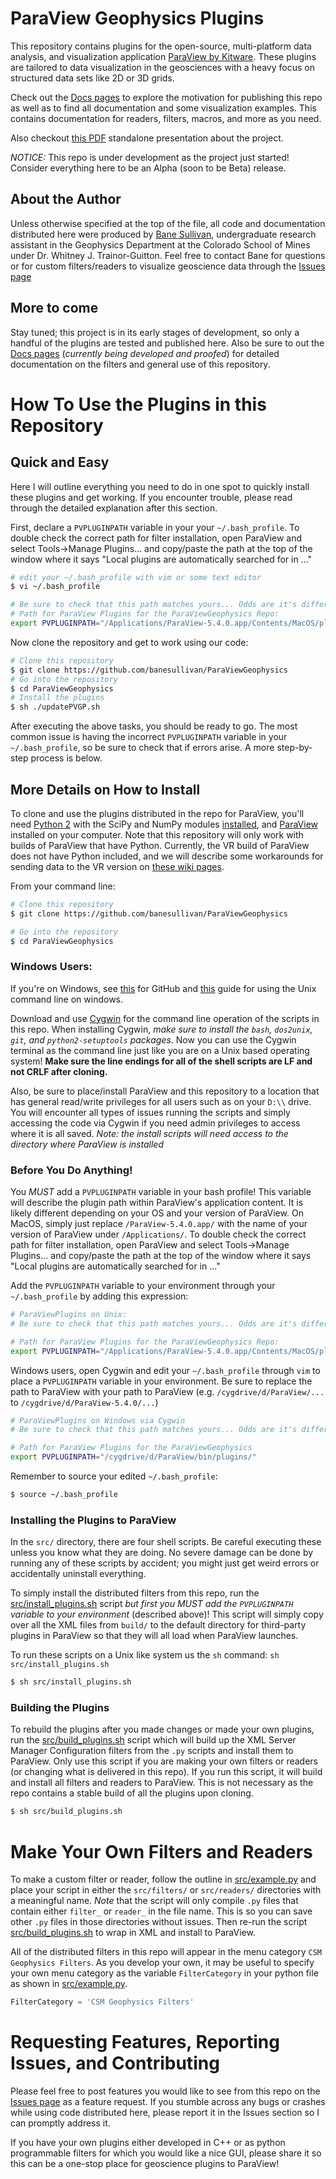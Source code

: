 # ParaView Geophysics Plugins
This repository contains plugins for the open-source, multi-platform data analysis, and visualization application [ParaView by Kitware](https://www.paraview.org). These plugins are tailored to data visualization in the geosciences with a heavy focus on structured data sets like 2D or 3D grids.

Check out the [Docs pages](http://paraviewgeophysics.readthedocs.io/) to explore the motivation for publishing this repo as well as to find all documentation and some visualization examples. This contains documentation for readers, filters, macros, and more as you need.

Also checkout [this PDF](https://drive.google.com/file/d/0B6v2US3m042-dzBSR1laSXdiYlU/view?usp=sharing) standalone presentation about the project.

*NOTICE:* This repo is under development as the project just started! Consider everything here to be an Alpha (soon to be Beta) release.

## About the Author
Unless otherwise specified at the top of the file, all code and documentation distributed here were produced by [Bane Sullivan](https://github.com/banesullivan/), undergraduate research assistant in the Geophysics Department at the Colorado School of Mines under Dr. Whitney J. Trainor-Guitton. Feel free to contact Bane for questions or for custom filters/readers to visualize geoscience data through the [Issues page](https://github.com/banesullivan/ParaViewGeophysics/issues)

## More to come

Stay tuned; this project is in its early stages of development, so only a handful of the plugins are tested and published here. Also be sure to out the [Docs pages](http://paraviewgeophysics.readthedocs.io/) (*currently being developed and proofed*) for detailed documentation on the filters and general use of this repository.

# How To Use the Plugins in this Repository

## Quick and Easy
Here I will outline everything you need to do in one spot to quickly install these plugins and get working. If you encounter trouble, please read through the detailed explanation after this section.

First, declare a `PVPLUGINPATH` variable in your your `~/.bash_profile`. To double check the correct path for filter installation, open ParaView and select Tools->Manage Plugins... and copy/paste the path at the top of the window where it says "Local plugins are automatically searched for in ..."

```bash
# edit your ~/.bash_profile with vim or some text editor
$ vi ~/.bash_profile

# Be sure to check that this path matches yours... Odds are it's different!
# Path for ParaView Plugins for the ParaViewGeophysics Repo:
export PVPLUGINPATH="/Applications/ParaView-5.4.0.app/Contents/MacOS/plugins/"
```

Now clone the repository and get to work using our code:

```bash
# Clone this repository
$ git clone https://github.com/banesullivan/ParaViewGeophysics
# Go into the repository
$ cd ParaViewGeophysics
# Install the plugins
$ sh ./updatePVGP.sh
```

After executing the above tasks, you should be ready to go. The most common issue is having the incorrect `PVPLUGINPATH` variable in your `~/.bash_profile`, so be sure to check that if errors arise. A more step-by-step process is below.

## More Details on How to Install

To clone and use the plugins distributed in the repo for ParaView, you'll need [Python 2](https://www.python.org/downloads/) with the SciPy and NumPy modules [installed](https://docs.python.org/2/installing/index.html), and [ParaView](https://www.paraview.org/download/) installed on your computer. Note that this repository will only work with builds of ParaView that have Python. Currently, the VR build of ParaView does not have Python included, and we will describe some workarounds for sending data to the VR version on [these wiki pages](https://github.com/banesullivan/ParaViewGeophysics/wiki/Wiki-Contents#virtual-reality).

From your command line:

```bash
# Clone this repository
$ git clone https://github.com/banesullivan/ParaViewGeophysics

# Go into the repository
$ cd ParaViewGeophysics

```

### Windows Users:
If you're on Windows, see [this](https://git-for-windows.github.io) for GitHub and [this](https://devtidbits.com/2011/07/01/cygwin-walkthrough-and-beginners-guide-is-it-linux-for-windows-or-a-posix-compatible-alternative-to-powershell/) guide for using the Unix command line on windows.

Download and use [Cygwin](https://devtidbits.com/2011/07/01/cygwin-walkthrough-and-beginners-guide-is-it-linux-for-windows-or-a-posix-compatible-alternative-to-powershell/) for the command line operation of the scripts in this repo. When installing Cygwin, *make sure to install the `bash`, `dos2unix`, `git`, and `python2-setuptools` packages*. Now you can use the Cygwin terminal as the command line just like you are on a Unix based operating system! **Make sure the line endings for all of the shell scripts are LF and not CRLF after cloning.**

Also, be sure to place/install ParaView and this repository to a location that has general read/write privileges for all users such as on your `D:\\` drive. You will encounter all types of issues running the scripts and simply accessing the code via Cygwin if you need admin privileges to access where it is all saved. *Note: the install scripts will need access to the directory where ParaView is installed*


### Before You Do Anything!

You *MUST* add a `PVPLUGINPATH` variable in your bash profile! This variable will describe the plugin path within ParaView's application content. It is likely different depending on your OS and your version of ParaView. On MacOS, simply just replace `/ParaView-5.4.0.app/` with the name of your version of ParaView under `/Applications/`. To double check the correct path for filter installation, open ParaView and select Tools->Manage Plugins... and copy/paste the path at the top of the window where it says "Local plugins are automatically searched for in ..."

Add the `PVPLUGINPATH` variable to your environment through your `~/.bash_profile` by adding this expression:
```bash
# ParaViewPlugins on Unix:
# Be sure to check that this path matches yours... Odds are it's different!

# Path for ParaView Plugins for the ParaViewGeophysics Repo:
export PVPLUGINPATH="/Applications/ParaView-5.4.0.app/Contents/MacOS/plugins/"
```

Windows users, open Cygwin and edit your `~/.bash_profile` through `vim` to place a `PVPLUGINPATH` variable in your environment. Be sure to replace the path to ParaView with your path to ParaView (e.g. `/cygdrive/d/ParaView/...` to `/cygdrive/d/ParaView-5.4.0/...`)

```bash
# ParaViewPlugins on Windows via Cygwin
# Be sure to check that this path matches yours... Odds are it's different!

# Path for ParaView Plugins for the ParaViewGeophysics
export PVPLUGINPATH="/cygdrive/d/ParaView/bin/plugins/"
```

Remember to source your edited `~/.bash_profile`:

```bash
$ source ~/.bash_profile
```

### Installing the Plugins to ParaView
In the `src/` directory, there are four shell scripts. Be careful executing these unless you know what they are doing. No severe damage can be done by running any of these scripts by accident; you might just get weird errors or accidentally uninstall everything.

To simply install the distributed filters from this repo, run the [src/install_plugins.sh](src/install_plugins.sh) script *but first you MUST add the `PVPLUGINPATH` variable to your environment* (described above)! This script will simply copy over all the XML files from `build/` to the default directory for third-party plugins in ParaView so that they will all load when ParaView launches.

To run these scripts on a Unix like system us the `sh` command: `sh src/install_plugins.sh`

```bash
$ sh src/install_plugins.sh
```

### Building the Plugins
To rebuild the plugins after you made changes or made your own plugins, run the [src/build_plugins.sh](src/build_plugins.sh) script which will build up the XML Server Manager Configuration filters from the `.py` scripts and install them to ParaView. Only use this script if you are making your own filters or readers (or changing what is delivered in this repo). If you run this script, it will build and install all filters and readers to ParaView. This is not necessary as the repo contains a stable build of all the plugins upon cloning.

```bash
$ sh src/build_plugins.sh
```

# Make Your Own Filters and Readers

To make a custom filter or reader, follow the outline in [src/example.py](src/example.py) and place your script in either the `src/filters/` or `src/readers/` directories with a meaningful name. *Note* that the script will only compile `.py` files that contain either `filter_` or `reader_` in the file name. This is so you can save other `.py` files in those directories without issues. Then re-run the script  [src/build_plugins.sh](src/build_plugins.sh) to wrap in XML and install to ParaView.

All of the distributed filters in this repo will appear in the menu category `CSM Geophysics Filters`. As you develop your own, it may be useful to specify your own menu category as the variable `FilterCategory` in your python file as shown in [src/example.py](src/example.py).

```py
FilterCategory = 'CSM Geophysics Filters'
```

# Requesting Features, Reporting Issues, and Contributing
Please feel free to post features you would like to see from this repo on the [Issues page](https://github.com/banesullivan/ParaViewGeophysics/issues) as a feature request. If you stumble across any bugs or crashes while using code distributed here, please report it in the Issues section so I can promptly address it.

If you have your own plugins either developed in C++ or as python programmable filters for which you would like a nice GUI, please share it so this can be a one-stop place for geoscience plugins to ParaView!
